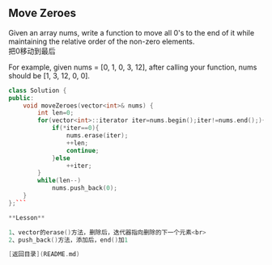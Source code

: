 
## Move Zeroes

 Given an array nums, write a function to move all 0's to the end of it while maintaining the relative order of the non-zero elements.<br>
把0移动到最后

For example, given nums = [0, 1, 0, 3, 12], after calling your function, nums should be [1, 3, 12, 0, 0]. 
```C++
class Solution {
public:
    void moveZeroes(vector<int>& nums) {
        int len=0;
        for(vector<int>::iterator iter=nums.begin();iter!=nums.end();){
            if(*iter==0){
                nums.erase(iter);
                ++len;
                continue;
            }else
                ++iter;
        }
        while(len--)
            nums.push_back(0);
    }
};```

**Lesson**

1、vector的erase()方法，删除后，迭代器指向删除的下一个元素<br>
2、push_back()方法，添加后，end()加1

[返回目录](README.md)
